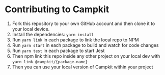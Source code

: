 # Contributing to Campkit

1. Fork this repository to your own GitHub account and then clone it to your local device.
1. Install the dependencies: `yarn install`
1. Run `yarn link` in each package to link the local repo to NPM
1. Run `yarn start` in each package to build and watch for code changes
1. Run `yarn test` in each package to start Jest
1. Then npm link this repo inside any other project on your local dev with `yarn link @campkit/{package-name}`
1. Then you can use your local version of Campkit within your project
